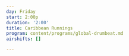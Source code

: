 ```yaml
---
day: Friday
start: 2:00p
duration: '2:00'
title: Caribbean Runnings
program: content/programs/global-drumbeat.md
airshifts: []

---
```

